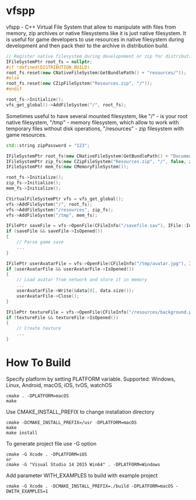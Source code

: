 # vfspp

vfspp - C++ Virtual File System that allow to manipulate with files from memory, zip archives or native filesystems like it is just native filesystem. It is useful for game developers to use resources in native filesystem during development and then pack their to the archive in distribution build. 

```C++
// Register native filesystem during developnment or zip for distribution build
IFileSystemPtr root_fs = nullptr;
#if !defined(DISTRIBUTION_BUILD)
root_fs.reset(new CNativeFileSystem(GetBundlePath() + "resources/"));
#else
root_fs.reset(new CZipFileSystem("Resources.zip", "/"));
#endif

root_fs->Initialize();
vfs_get_global()->AddFileSystem("/", root_fs);
```

Sometimes useful to have several mounted filesystem, like "/" - is your root native filesystem, "/tmp" - memory filesystem, which allow to work with temporary files without disk operations, "/resources" - zip filesystem with game resources.

```C++
std::string zipPassword = "123";

IFileSystemPtr root_fs(new CNativeFileSystem(GetBundlePath() + "Documents/"));
IFileSystemPtr zip_fs(new CZipFileSystem("Resources.zip", "/", false, zipPassword));
IFileSystemPtr mem_fs(new CMemoryFileSystem());

root_fs->Initialize();
zip_fs->Initialize();
mem_fs->Initialize();

CVirtualFileSystemPtr vfs = vfs_get_global();
vfs->AddFileSystem("/", root_fs);
vfs->AddFileSystem("/resources", zip_fs);
vfs->AddFileSystem("/tmp", mem_fs);

IFilePtr saveFile = vfs->OpenFile(CFileInfo("/savefile.sav"), IFile::In);
if (saveFile && saveFile->IsOpened())
{
    // Parse game save
    ...
}

IFilePtr userAvatarFile = vfs->OpenFile(CFileInfo("/tmp/avatar.jpg"), IFile::ReadWrite);
if (userAvatarFile && userAvatarFile->IsOpened())
{
	// Load avatar from network and store it in memory
	...
	userAvatarFile->Write(&data[0], data.size());
	userAvatarFile->Close();
}

IFilePtr textureFile = vfs->OpenFile(CFileInfo("/resources/background.pvr"), IFile::In);
if (textureFile && textureFile->IsOpened())
{
	// Create texture
	...
}
```

# How To Build #

Specify platform by setting PLATFORM variable. Supported: Windows, Linux, Android, macOS, iOS, tvOS, watchOS
```
cmake . -DPLATFORM=macOS
make
```

Use CMAKE_INSTALL_PREFIX to change installation directory

```
cmake -DCMAKE_INSTALL_PREFIX=/usr -DPLATFORM=macOS
make
make install
```

To generate project file use -G option

```
cmake -G Xcode . -DPLATFORM=iOS
or
cmake -G "Visual Studio 14 2015 Win64" . -DPLATFORM=Windows
```

Add parameter WITH_EXAMPLES to build with example project

```
cmake -G Xcode . -DCMAKE_INSTALL_PREFIX=./build -DPLATFORM=macOS -DWITH_EXAMPLES=1
```